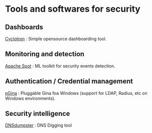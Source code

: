 # Tools and softwares for security

## Dashboards

[Cyclotron](http://www.cyclotron.io/about.html) :  Simple opensource dashboarding tool.

## Monitoring and detection

[Apache Spot](http://spot.incubator.apache.org/) : ML toolkit for security events detection.


## Authentication / Credential management

[pGina](http://pgina.org/) : Pluggable Gina foa Windows (support for LDAP, Radius, etc on Windows environments).

## Security intelligence

[DNSdumpster](https://dnsdumpster.com/) : DNS Digging tool
